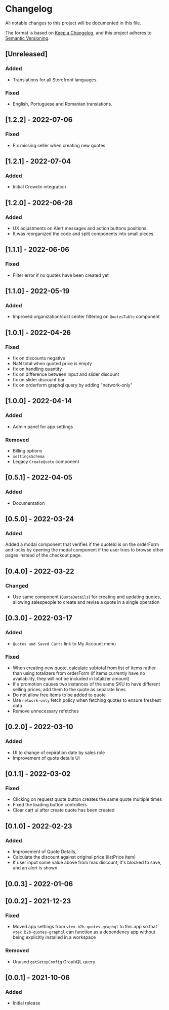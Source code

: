 # Changelog

All notable changes to this project will be documented in this file.

The format is based on [Keep a Changelog](https://keepachangelog.com/en/1.0.0/),
and this project adheres to [Semantic Versioning](https://semver.org/spec/v2.0.0.html).

## [Unreleased]

### Added

- Translations for all Storefront languages.

### Fixed

- English, Portuguese and Romanian translations.

## [1.2.2] - 2022-07-06

### Fixed

- Fix missing seller when creating new quotes

## [1.2.1] - 2022-07-04

### Added

- Initial Crowdin integration

## [1.2.0] - 2022-06-28

### Added

- UX adjustments on Alert messages and action buttons positions.
- It was reorganized the code and split components into small pieces.

## [1.1.1] - 2022-06-06

### Fixed

- Filter error if no quotes have been created yet

## [1.1.0] - 2022-05-19

### Added

- Improved organization/cost center filtering on `QuotesTable` component

## [1.0.1] - 2022-04-26

### Fixed

- fix on discounts negative
- NaN total when quoted price is empty
- fix on handling quantity
- fix on difference between input and slider discount
- fix on slider discount bar
- fix on orderform graphql query by adding "network-only"

## [1.0.0] - 2022-04-14

### Added

- Admin panel for app settings

### Removed

- Billing options
- `settingsSchema`
- Legacy `CreateQuote` component

## [0.5.1] - 2022-04-05

### Added

- Documentation

## [0.5.0] - 2022-03-24

### Added

Added a modal component that verifies if the quoteId is on the orderForm and locks by opening the modal component if the user tries to browse other pages instead of the checkout page.

## [0.4.0] - 2022-03-22

### Changed

- Use same component (`QuoteDetails`) for creating and updating quotes, allowing salespeople to create and revise a quote in a single operation

## [0.3.0] - 2022-03-17

### Added

- `Quotes and Saved Carts` link to My Account menu

### Fixed

- When creating new quote, calculate subtotal from list of items rather than using totalizers from orderForm (if items currently have no availability, they will not be included in totalizer amount)
- If a promotion causes two instances of the same SKU to have different selling prices, add them to the quote as separate lines
- Do not allow free items to be added to quote
- Use `network-only` fetch policy when fetching quotes to ensure freshest data
- Remove unnecessary refetches

## [0.2.0] - 2022-03-10

### Added

- UI to change of expiration date by sales role
- Improvement of quote details UI

## [0.1.1] - 2022-03-02

### Fixed

- Clicking on request quote button creates the same quote multiple times
- Fixed the loading button controllers
- Clear cart ui after create quote has been created

## [0.1.0] - 2022-02-23

### Added

- Improvement of Quote Details,
- Calculate the discount against original price (listPrice item)
- If user input some value above from max discount, it's blocked to save, and an alert is shown.

## [0.0.3] - 2022-01-06

## [0.0.2] - 2021-12-23

### Fixed

- Moved app settings from `vtex.b2b-quotes-graphql` to this app so that `vtex.b2b-quotes-graphql` can function as a dependency app without being explicitly installed in a workspace

### Removed

- Unused `getSetupConfig` GraphQL query

## [0.0.1] - 2021-10-06

### Added

- Initial release
